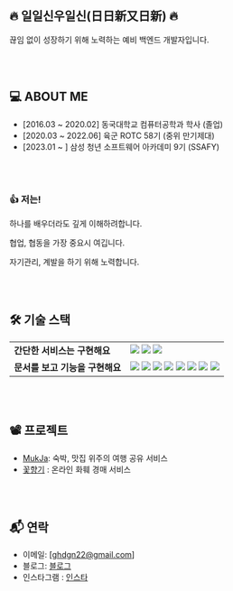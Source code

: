 ## 🔥 일일신우일신(日日新又日新) 🔥
끊임 없이 성장하기 위해 노력하는 예비 백엔드 개발자입니다.

<br/>
<br/>

## 💻  ABOUT ME
- [2016.03 ~ 2020.02] 동국대학교 컴퓨터공학과 학사 (졸업)
- [2020.03 ~ 2022.06] 육군 ROTC 58기 (중위 만기제대)
- [2023.01 ~ ] 삼성 청년 소프트웨어 아카데미 9기 (SSAFY) 

<br/>
<br/>

### 👍  저는!
하나를 배우더라도 깊게 이해하려합니다.

협업, 협동을 가장 중요시 여깁니다.

자기관리, 계발을 하기 위해 노력합니다.


<br/>
<br/>

## 🛠  기술 스택
|  |  |
| --- | --- |
| **간단한 서비스는 구현해요** | <img src="https://img.shields.io/badge/Java-007396?style=for-the-badge&logo=OpenJDK&logoColor=white"/></a> <img src="https://img.shields.io/badge/Spring Boot-6DB33F?style=for-the-badge&logo=Spring Boot&logoColor=white"/></a> <img src="https://img.shields.io/badge/Hibernate-59666C?style=for-the-badge&logo=Hibernate&logoColor=white"/></a> |
| **문서를 보고 기능을 구현해요** | <img src="https://img.shields.io/badge/MySQL-4479A1?style=for-the-badge&logo=MySQL&logoColor=white"/></a> <img src="https://img.shields.io/badge/HTML5-E34F26?style=for-the-badge&logo=HTML5&logoColor=white"/></a> <img src="https://img.shields.io/badge/CSS3-1572B6?style=for-the-badge&logo=CSS3&logoColor=white"/></a> <img src="https://img.shields.io/badge/JavaScript-F7DF1E?style=for-the-badge&logo=JavaScript&logoColor=white"/></a> <img src="https://img.shields.io/badge/Bootstrap-7952B3?style=for-the-badge&logo=Bootstrap&logoColor=white"/></a> <img src="https://img.shields.io/badge/jQuery-0769AD?style=for-the-badge&logo=jQuery&logoColor=white"/></a> <img src="https://img.shields.io/badge/MyBatis-A8B9CC?style=for-the-badge&logo=&logoColor=white"/></a> <img src="https://img.shields.io/badge/Vue.js-4FC08D?style=for-the-badge&logo=Vue.js&logoColor=white"/></a>|

<br/>
<br/>

## 📽  프로젝트

- [MukJa](https://github.com/Team-MukJa/MukJa): 숙박, 맛집 위주의 여행 공유 서비스
- [꽃향기](https://github.com/SeungJun/kkoch) : 온라인 화훼 경매 서비스

<br/>
<br/>

## 📬  연락
- 이메일: [ghdgn22@gmail.com]
- 블로그: [블로그](https://seungjun.github.io)
- 인스타그램 : [인스타](https://instagram.com/h0o0o0ong?igshid=MjEwN2IyYWYwYw==)




